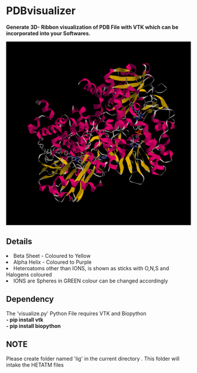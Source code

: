 # PDBvisualizer
<b>Generate 3D- Ribbon visualization of PDB File with VTK which can be incorporated into your Softwares.</b>

<img src=".\protman.png">

## Details
<li>Beta Sheet - Coloured to Yellow</li>
<li>Alpha Helix - Coloured to Purple</li>
<li>Heteroatoms other than IONS, is shown as sticks with O,N,S and Halogens coloured</li>
<li>IONS are Spheres in GREEN colour can be changed accordingly</li>

## Dependency
The 'visualize.py' Python File requires VTK and Biopython <br>
<b>- pip install vtk</b><br>
<b>- pip install biopython</b>

## NOTE
Please create folder named 'lig' in the current directory . This folder will intake the HETATM files
